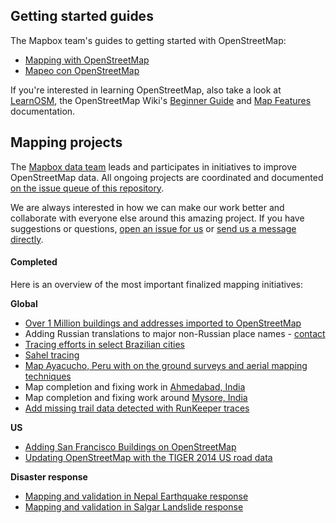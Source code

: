 ## Getting started guides

The Mapbox team's guides to getting started with OpenStreetMap:

- [Mapping with OpenStreetMap](https://github.com/mapbox/mapping/wiki/Guide)
- [Mapeo con OpenStreetMap](https://github.com/mapbox/mapping/wiki/Gu%C3%ADa)

If you're interested in learning OpenStreetMap, also take a look at [LearnOSM](http://learnosm.org), the OpenStreetMap Wiki's  [Beginner Guide](http://wiki.openstreetmap.org/wiki/Beginners%27_Guide) and [Map Features](http://wiki.openstreetmap.org/wiki/Map_Features) documentation.

## Mapping projects

The [Mapbox data team](http://wiki.openstreetmap.org/wiki/Mapbox#Mapbox_Data_Team) leads and participates in initiatives to improve OpenStreetMap data. All ongoing projects are coordinated and documented [on the issue queue of this repository](https://github.com/mapbox/mapping/issues).

We are always interested in how we can make our work better and collaborate with everyone else around this amazing project. If you have suggestions or questions, [open an issue for us](https://github.com/mapbox/mapping/issues) or [send us a message directly](http://wiki.openstreetmap.org/wiki/Mapbox#Mapbox_Data_Team).

#### Completed

Here is an overview of the most important finalized mapping initiatives:

**Global**
- [Over 1 Million buildings and addresses imported to OpenStreetMap](https://www.mapbox.com/blog/nyc-buildings-openstreetmap/)
- Adding Russian translations to major non-Russian place names - [contact](https://www.openstreetmap.org/user/andygol)
- [Tracing efforts in select Brazilian cities](https://www.mapbox.com/blog/osm-contributors-surge/)
- [Sahel tracing](https://www.mapbox.com/blog/tracing-openstreetmap-sahel/)
- [Map Ayacucho, Peru with on the ground surveys and aerial mapping techniques](http://tasks.openstreetmap.us/job/23)
- Map completion and fixing work in [Ahmedabad, India](http://www.openstreetmap.org/#map=12/23.0142/72.6062)
- Map completion and fixing work around [Mysore, India](http://www.openstreetmap.org/#map=13/12.3096/76.6613)
- [Add missing trail data detected with RunKeeper traces](https://www.mapbox.com/blog/updating-map-runkeeper/)

**US**
- [Adding San Francisco Buildings on OpenStreetMap](https://www.mapbox.com/blog/san-francisco-buildings/)
- [Updating OpenStreetMap with the TIGER 2014 US road data](https://github.com/mapbox/mapping/issues/100)

**Disaster response**
- [Mapping and validation in Nepal Earthquake response](http://wiki.openstreetmap.org/wiki/2015_Nepal_earthquake)
- [Mapping and validation in Salgar Landslide response](https://github.com/mapbox/mapping/issues/99)